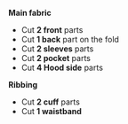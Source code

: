 **Main fabric**
   - Cut **2 front** parts
   - Cut **1 back** part on the fold
   - Cut **2 sleeves** parts
   - Cut **2 pocket** parts
   - Cut **4 Hood side** parts
   
 **Ribbing**
   - Cut **2 cuff** parts
   - Cut **1 waistband**
